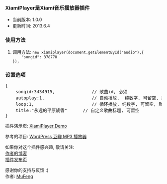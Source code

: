 ﻿<h3>XiamiPlayer是Xiami音乐播放器插件</h3>
<ul>
<li>当前版本: 1.0.0<br /></li>
<li>更新时间: 2013.6.4</li>
</ul>
<h3>使用方法</h3>
<ol>
<li>调用方法: <code>new xiamiplayer(document.getElementById("audio"),{
	"songid": 378778
});</code>
</li>
</ol>
<h3>设置选项</h3>
<div class="highlight">
<pre><span class="p">{</span>
    <span class="nx">songid</span><span class="o">:</span><span class="mf">3434915</span><span class="p">,</span>              <span class="c1">// 歌曲id, 必须</span>
    <span class="nx">autoplay</span><span class="o">:</span><span class="mi">1</span><span class="p">,</span>                  <span class="c1">// 自动播放,  纯数字, 可留空, 默认0</span>
    <span class="nx">loop</span><span class="o">:</span><span class="mi">1</span><span class="p">,</span>                      <span class="c1">// 循环播放, 纯数字, 可留空, 默认0</span>
    <span class="nx">title</span><span class="o">:</span><span class="mi">"永远的平原綾香"</span>      <span class="c1">// 自定义歌曲标题, 可留空</span>
<span class="p">}</span></pre>
</div>
<div>插件演示页: <a href="http://mufeng.me/xiamiplayer.html" target="_blank">XiamiPlayer Demo</a></div>
<p>参考的项目: <a href="http://xiaoxia.de/2011/06/wordpress-douban-mp3-player/" target="_blank">WordPress 豆瓣 MP3 播放器</a></p>
<p>如果你对这个插件感兴趣, 敬请关注:<br /><a href="http://mufeng.me">作者的博客</a><br /><a href="http://mufeng.me/xiamiplayer.html">插件发布页</a><br /></p>
<p>感谢你的支持与反馈 :)<br />作者: <a href="http://mufeng.me">MuFeng</a></p>